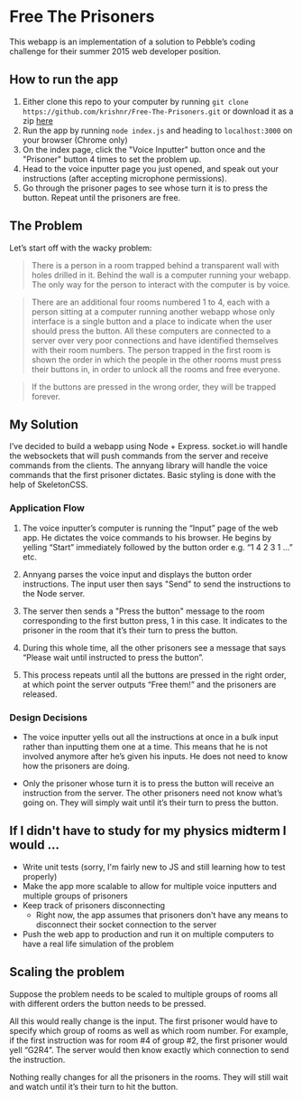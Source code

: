 # Free The Prisoners

This webapp is an implementation of a solution to Pebble’s coding challenge for their summer 2015 web developer position.

## How to run the app

1. Either clone this repo to your computer by running `git clone https://github.com/krishnr/Free-The-Prisoners.git` or download it as a zip [here](https://github.com/krishnr/Free-The-Prisoners/archive/master.zip)
2. Run the app by running `node index.js` and heading to `localhost:3000` on your browser (Chrome only)
3. On the index page, click the "Voice Inputter" button once and the "Prisoner" button 4 times to set the problem up.
4. Head to the voice inputter page you just opened, and speak out your instructions (after accepting microphone permissions).
5. Go through the prisoner pages to see whose turn it is to press the button. Repeat until the prisoners are free.

## The Problem
Let’s start off with the wacky problem:

> There is a person in a room trapped behind a transparent wall with holes drilled in it. Behind the wall is a computer running your webapp. The only way for the person to interact with the computer is by voice.
 
> There are an additional four rooms numbered 1 to 4, each with a person sitting at a computer running another webapp whose only interface is a single button and a place to indicate when the user should press the button. All these computers are connected to a server over very poor connections and have identified themselves with their room numbers. The person trapped in the first room is shown the order in which the people in the other rooms must press their buttons in, in order to unlock all the rooms and free everyone.
 
> If the buttons are pressed in the wrong order, they will be trapped forever.

## My Solution

I’ve decided to build a webapp using Node + Express. socket.io will handle the websockets that will push commands from the server and receive commands from the clients. The annyang library will handle the voice commands that the first prisoner dictates. Basic styling is done with the help of SkeletonCSS.

### Application Flow
1. The voice inputter’s computer is running the “Input” page of the web app. He dictates the voice commands to his browser. He begins by yelling “Start” immediately followed by the button order e.g. “1 4 2 3 1 ...” etc.

2. Annyang parses the voice input and displays the button order instructions. The input user then says "Send" to send the instructions to the Node server.

3. The server then sends a "Press the button" message to the room corresponding to the first button press, 1 in this case. It indicates to the prisoner in the room that it’s their turn to press the button. 

4. During this whole time, all the other prisoners see a message that says “Please wait until instructed to press the button”.

5. This process repeats until all the buttons are pressed in the right order, at which point the server outputs “Free them!” and the prisoners are released.

### Design Decisions

- The voice inputter yells out all the instructions at once in a bulk input rather than inputting them one at a time. This means that he is not involved anymore after he’s given his inputs. He does not need to know how the prisoners are doing.

- Only the prisoner whose turn it is to press the button will receive an instruction from the server. The other prisoners need not know what’s going on. They will simply wait until it’s their turn to press the button.


## If I didn't have to study for my physics midterm I would ...

- Write unit tests (sorry, I'm fairly new to JS and still learning how to test properly)
- Make the app more scalable to allow for multiple voice inputters and multiple groups of prisoners
- Keep track of prisoners disconnecting
  - Right now, the app assumes that prisoners don't have any means to disconnect their socket connection to the server
- Push the web app to production and run it on multiple computers to have a real life simulation of the problem

## Scaling the problem

Suppose the problem needs to be scaled to multiple groups of rooms all with different orders the button needs to be pressed.

All this would really change is the input. The first prisoner would have to specify which group of rooms as well as which room number. For example, if the first instruction was for room #4 of group #2, the first prisoner would yell “G2R4”. The server would then know exactly which connection to send the instruction.

Nothing really changes for all the prisoners in the rooms. They will still wait and watch until it’s their turn to hit the button.